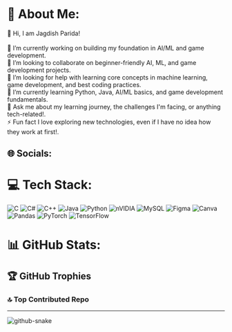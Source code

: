 # 💫 About Me:
👋 Hi, I am Jagdish Parida!<br><br>🔭 I’m currently working on building my foundation in AI/ML and game development.<br>👯 I’m looking to collaborate on beginner-friendly AI, ML, and game development projects.<br>🤝 I’m looking for help with learning core concepts in machine learning, game development, and best coding practices.<br>🌱 I’m currently learning Python, Java, AI/ML basics, and game development fundamentals.<br>💬 Ask me about my learning journey, the challenges I'm facing, or anything tech-related!.<br>⚡ Fun fact I love exploring new technologies, even if I have no idea how they work at first!.


## 🌐 Socials:

# 💻 Tech Stack:
![C](https://img.shields.io/badge/c-%2300599C.svg?style=for-the-badge&logo=c&logoColor=white) ![C#](https://img.shields.io/badge/c%23-%23239120.svg?style=for-the-badge&logo=csharp&logoColor=white) ![C++](https://img.shields.io/badge/c++-%2300599C.svg?style=for-the-badge&logo=c%2B%2B&logoColor=white) ![Java](https://img.shields.io/badge/java-%23ED8B00.svg?style=for-the-badge&logo=openjdk&logoColor=white) ![Python](https://img.shields.io/badge/python-3670A0?style=for-the-badge&logo=python&logoColor=ffdd54) ![nVIDIA](https://img.shields.io/badge/cuda-000000.svg?style=for-the-badge&logo=nVIDIA&logoColor=green) ![MySQL](https://img.shields.io/badge/mysql-4479A1.svg?style=for-the-badge&logo=mysql&logoColor=white) ![Figma](https://img.shields.io/badge/figma-%23F24E1E.svg?style=for-the-badge&logo=figma&logoColor=white) ![Canva](https://img.shields.io/badge/Canva-%2300C4CC.svg?style=for-the-badge&logo=Canva&logoColor=white) ![Pandas](https://img.shields.io/badge/pandas-%23150458.svg?style=for-the-badge&logo=pandas&logoColor=white) ![PyTorch](https://img.shields.io/badge/PyTorch-%23EE4C2C.svg?style=for-the-badge&logo=PyTorch&logoColor=white) ![TensorFlow](https://img.shields.io/badge/TensorFlow-%23FF6F00.svg?style=for-the-badge&logo=TensorFlow&logoColor=white)
# 📊 GitHub Stats:

## 🏆 GitHub Trophies

### 🔝 Top Contributed Repo

---

<!-- Proudly created with GPRM ( https://gprm.itsvg.in ) -->

<picture>
  <source media="(prefers-color-scheme: dark)" srcset="https://raw.githubusercontent.com/VINAY07010/VINAY07010/output/github-snake-dark.svg" />
  <source media="(prefers-color-scheme: light)" srcset="https://raw.githubusercontent.com/VINAY07010/VINAY07010/output/github-snake.svg" />
  <img alt="github-snake" src="https://raw.githubusercontent.com/VINAY07010/VINAY07010/output/github-snake.svg" />
</picture>
